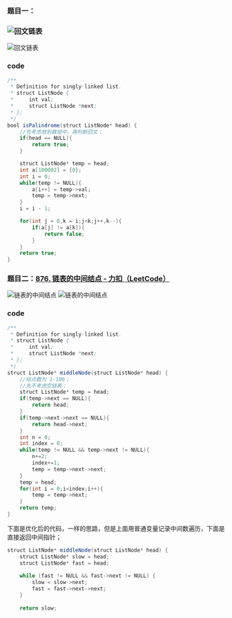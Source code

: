 ### 题目一：

### ![回文链表](https://younglion.oss-cn-beijing.aliyuncs.com/%E5%B1%8F%E5%B9%95%E6%88%AA%E5%9B%BE%202024-04-05%20180653.png)

![回文链表](https://younglion.oss-cn-beijing.aliyuncs.com/%E5%B1%8F%E5%B9%95%E6%88%AA%E5%9B%BE%202024-04-05%20180645.png)

### code

```java
/**
 * Definition for singly-linked list.
 * struct ListNode {
 *     int val;
 *     struct ListNode *next;
 * };
 */
bool isPalindrome(struct ListNode* head) {
    //先考虑放到数组中，再判断回文；
    if(head == NULL){
        return true;
    }

    struct ListNode* temp = head;
    int a[100002] = {0};
    int i = 0;
    while(temp != NULL){
        a[i++] = temp->val;
        temp = temp->next;
    }
    i = i - 1;

    for(int j = 0,k = i;j<k;j++,k--){
        if(a[j] != a[k]){
            return false;
        }
    }
    return true;
}
```



### 题目二：[876. 链表的中间结点 - 力扣（LeetCode）](https://leetcode.cn/problems/middle-of-the-linked-list/description/)

![链表的中间结点](https://younglion.oss-cn-beijing.aliyuncs.com/%E5%B1%8F%E5%B9%95%E6%88%AA%E5%9B%BE%202024-04-05%20182613.png)
![链表的中间结点](https://younglion.oss-cn-beijing.aliyuncs.com/%E5%B1%8F%E5%B9%95%E6%88%AA%E5%9B%BE%202024-04-05%20182606.png)



### code

```java
/**
 * Definition for singly-linked list.
 * struct ListNode {
 *     int val;
 *     struct ListNode *next;
 * };
 */
struct ListNode* middleNode(struct ListNode* head) {
    //结点数为 1-100；
    //先不考虑空链表；
    struct ListNode* temp = head;
    if(temp->next == NULL){
        return head;
    }
    if(temp->next->next == NULL){
        return head->next;
    }
    int n = 0;
    int index = 0;
    while(temp != NULL && temp->next != NULL){
        n+=2;
        index+=1;
        temp = temp->next->next;
    }
    temp = head;
    for(int i = 0;i<index;i++){
        temp = temp->next;
    }
    return temp;
}
```

下面是优化后的代码，一样的思路，但是上面用普通变量记录中间数遍历，下面是直接返回中间指针；

```java
struct ListNode* middleNode(struct ListNode* head) {
    struct ListNode* slow = head;
    struct ListNode* fast = head;
    
    while (fast != NULL && fast->next != NULL) {
        slow = slow->next;
        fast = fast->next->next;
    }
    
    return slow;
```

